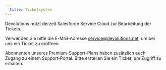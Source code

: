 ```yaml
---
  title: Ticketsystem
---
```

Devolutions nutzt derzeit Salesforce Service Cloud zur Bearbeitung der Tickets.  

Verwenden Sie bitte die E-Mail-Adresse [service@devolutions.net](mailto:service@devolutions.net), um bei uns ein Ticket zu eröffnen.  

Abonnenten unseres Premium-Support-Plans haben zusätzlich auch Zugang zu einem Support-Portal. Bitte erstellen Sie ein Ticket, um Zugriff zu erhalten.  
